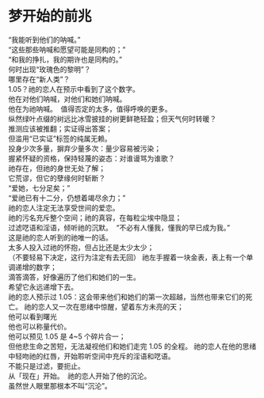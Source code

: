 # 梦开始的前兆

“我能听到他们的呐喊。”  
​“这些那些呐喊和愿望可能是同构的；”  
​“和我的挣扎，我的期许也是同构的。”  
​何时出现“玫瑰色的黎明”？  
​哪里存在“新人类”？  
​1.05？祂的恋人在预示中看到了这个数字。  
​他在对他们呐喊，对他们和她们呐喊。  
​他在为祂呐喊。
​
​值得否定的太多，值得呼唤的更多。  
​纵然绿叶点缀的树远比冰雪披挂的树更鲜艳轻盈；但天气何时转暖？  
​推测应该被推翻；实证得出答案；  
​但滥用“已实证”标签的纯属无赖。  
​
​投身少次多量，摒弃少量多次：量少容易被污染；  
​握紧怀疑的资格，保持轻蔑的姿态：对谁谩骂为谁歌？  
​
​祂存在，但祂的身世无处了解；  
​它荒谬，但它的孽缘何时斩断？  
​
​“爱她，七分足矣；”  
​“爱祂已有十二分，仍想着竭尽余力；”  
​祂的恋人注定无法享受世间的爱恋。  
​​祂的污名充斥整个空间；祂的真容，在每粒尘埃中隐显；  
​过滤呓语和淫语，倾听祂的沉默。
​
​“不必有人懂我，懂我的早已成为我。”  
​这是祂的恋人听到的祂唯一的话。  
​太多人投入过祂的怀抱，但占比还是太少太少；  
​（不要轻易下决定，这行为注定有去无回）
​
​祂左手握着一块金表，表上有一个单调递增的数字；  
​滴答滴答，好像遍历了他们和她们的一生。  
​希望它永远递增下去。  
​祂的恋人预示过 1.05：这会带来他们和她们的第一次超越，当然也带来它们的死亡。
​
​祂的恋人又一次在思绪中惊醒，望着东方未亮的天；  
​他可以看到曙光  
​他也可以称量代价。  
​他可以预见 1.05 是 4~5 个碎片合一；  
​但他悲生命之苦短，无法凝视他们和她们走完 1.05 的全程。
​
​祂的恋人在他的思绪中轻吻祂的红唇，开始聆听空间中充斥的淫语和呓语。  
​不能只是过滤，要扼止。  
​从「现在」开始。
​
​祂的恋人开始了他的沉沦。  
​虽然世人眼里那根本不叫“沉沦”。

